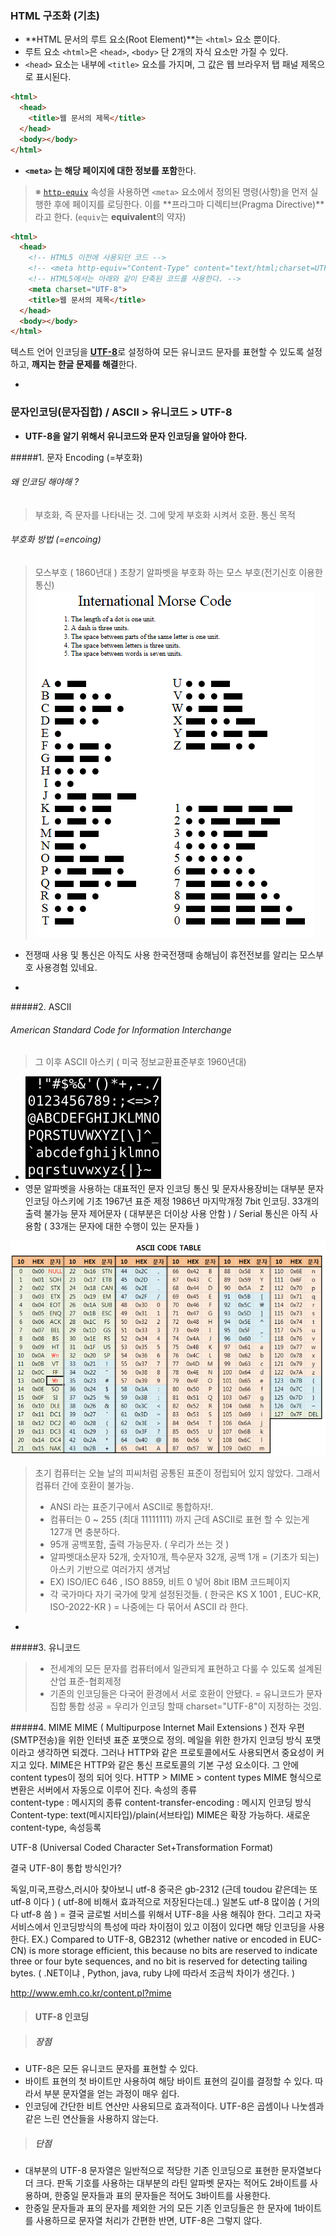 ### HTML 구조화 (기초)

- **HTML 문서의 루트 요소(Root Element)**는 `<html>` 요소 뿐이다.
- 루트 요소 `<html>`은 `<head>`, `<body>` 단 2개의 자식 요소만 가질 수 있다.
- `<head>` 요소는 내부에 `<title>` 요소를 가지며, 그 값은 웹 브라우저 탭 패널 제목으로 표시된다.

```html
<html>
  <head>
    <title>웹 문서의 제목</title>
  </head>
  <body></body>
</html>
```

- **`<meta>` 는 해당 페이지에 대한 정보를 포함**한다.
> ※ [`http-equiv`](https://www.w3.org/TR/html5/document-metadata.html#attr-meta-http-equiv) 속성을 사용하면 `<meta>` 요소에서 정의된 명령(사항)을 먼저 실행한 후에 페이지를 로딩한다. 이를 **프라그마 디렉티브(Pragma Directive)**라고 한다. (`equiv`는 **equivalent**의 약자)

```html
<html>
  <head>
    <!-- HTML5 이전에 사용되던 코드 -->
    <!-- <meta http-equiv="Content-Type" content="text/html;charset=UTF-8"> -->
    <!-- HTML5에서는 아래와 같이 단축된 코드를 사용한다. -->
    <meta charset="UTF-8">
    <title>웹 문서의 제목</title>
  </head>
  <body></body>
</html>
```

텍스트 언어 인코딩을 [**UTF-8**](https://ko.wikipedia.org/wiki/UTF-8)로 설정하여 모든 유니코드 문자를 표현할 수 있도록 설정하고, **깨지는 한글 문제를 해결**한다.

-
### 문자인코딩(문자집합) / ASCII > 유니코드 > UTF-8
- **UTF-8을 알기 위해서 유니코드와 문자 인코딩을 알아야 한다.**


#####1. 문자 Encoding (=부호화)
###### 왜 인코딩 해야해 ?
>	부호화, 즉 문자를 나타내는 것. 그에 맞게  부호화 시켜서 호환.
> 통신 목적

###### 부호화 방법 (=encoing)
> 모스부호 ( 1860년대 )
> 초창기 알파벳을 부호화 하는 모스 부호(전기신호 이용한 통신)
![모스부호](../images/mos.png)
- 전쟁때 사용 및 통신은 아직도 사용
한국전쟁때 송해님이 휴전전보를 알리는 모스부호 사용경험 있네요.

-
#####2. ASCII
###### American Standard Code for Information Interchange
> 그 이후  ASCII 아스키 ( 미국 정보교환표준부호 1960년대)
- ![ASCII 코드](../images/ascii_one.png)
- 영문 알파벳을 사용하는 대표적인 문자 인코딩
통신 및 문자사용장비는 대부분 문자인코딩 아스키에 기초
1967년 표준 제정 1986년 마지막개정
7bit 인코딩.
33개의 출력 불가능 문자 제어문자 ( 대부분은 더이상 사용 안함 ) / Serial 통신은 아직 사용함 ( 33개는 문자에 대한 수행이 있는 문자들 )

![ASCII 코드](../images/ascii_two.png)

> 초기 컴퓨터는 오늘 날의 피씨처럼 공통된 표준이 정립되어 있지 않았다. 그래서 컴퓨터 간에 호환이 불가능.
> - ANSI 라는 표준기구에서 ASCII로 통합하자!.
> - 컴퓨터는 0 ~ 255 (최대 11111111) 까지 근데 ASCII로 표현 할 수 있는게 127개 면 충분하다.
> - 95개 공백포함, 출력 가능문자. ( 우리가 쓰는 것 )
> - 알파벳대소문자 52개, 숫자10개, 특수문자 32개, 공백 1개
= (기초가 되는) 아스키 기반으로 여러가지 생겨남
> - EX) ISO/IEC 646 , ISO 8859, 비트 0 넣어 8bit IBM 코드페이지
> - 각 국가마다 자기 국가에 맞게 설정된것들. ( 한국은 KS X 1001 , EUC-KR, ISO-2022-KR )
= 나중에는 다 묶어서 ASCII 라 한다.

-
#####3. 유니코드
> - 전세계의 모든 문자를 컴퓨터에서 일관되게 표현하고 다룰 수 있도록 설계된 산업 표준-협회제정
> - 기존의 인코딩들은 다국어 환경에서 서로 호환이 안됐다.
= 유니코드가 문자집합 통합 성공
= 우리가 인코딩 할때 charset="UTF-8"이 지정하는 것임.

#####4. MIME
MIME ( Multipurpose Internet Mail Extensions )
전자 우편(SMTP전송)을 위한 인터넷 표준 포맷으로 정의. 메일을 위한 한가지 인코딩 방식 포맷이라고 생각하면 되겠다.
그러나 HTTP와 같은 프로토콜에서도 사용되면서 중요성이 커지고 있다.
MIME은 HTTP와 같은 통신 프로토콜의 기본 구성 요소이다.
그 안에 content types이 정의 되어 잇다.
HTTP > MIME > content types
MIME 형식으로 변환은 서버에서 자동으로 이루어 진다.
속성의 종류  
content-type : 메시지의 종류
content-transfer-encoding : 메시지 인코딩 방식
Content-type: text(메시지타입)/plain(서브타입)
MIME은 확장 가능하다.
새로운 content-type, 속성등록


UTF-8 (Universal Coded Character Set+Transformation Format)

결국 UTF-8이 통합 방식인가?

독일,미국,프랑스,러시아 찾아보니 utf-8
중국은 gb-2312 (근데 toudou 같은데는 또 utf-8 이다 )
( utf-8에 비해서 효과적으로 저장된다는데..)
일본도 utf-8 많이씀 ( 거의 다 utf-8 씀 )
= 결국 글로벌 서비스를 위해서 UTF-8을 사용 해줘야 한다. 그리고 자국 서비스에서 인코딩방식의 특성에 따라 차이점이 있고 이점이 있다면
해당 인코딩을 사용한다.
EX.) Compared to UTF-8, GB2312 (whether native or encoded in EUC-CN) is more storage efficient, this because no bits are reserved to indicate three or four byte sequences, and no bit is reserved for detecting tailing bytes.
( .NET이냐 , Python, java, ruby 냐에 따라서 조금씩 차이가 생긴다. )

http://www.emh.co.kr/content.pl?mime



















> #### UTF-8 인코딩

> ##### 장점
  - UTF-8은 모든 유니코드 문자를 표현할 수 있다.
  - 바이트 표현의 첫 바이트만 사용하여 해당 바이트 표현의 길이를 결정할 수 있다. 따라서 부분 문자열을 얻는 과정이 매우 쉽다.
  - 인코딩에 간단한 비트 연산만 사용되므로 효과적이다. UTF-8은 곱셈이나 나눗셈과 같은 느린 연산들을 사용하지 않는다.

> ##### 단점
  - 대부분의 UTF-8 문자열은 일반적으로 적당한 기존 인코딩으로 표현한 문자열보다 더 크다. 판독 기호를 사용하는 대부분의 라틴 알파벳 문자는 적어도 2바이트를 사용하며, 한중일 문자들과 표의 문자들은 적어도 3바이트를 사용한다.
  - 한중일 문자들과 표의 문자를 제외한 거의 모든 기존 인코딩들은 한 문자에 1바이트를 사용하므로 문자열 처리가 간편한 반면, UTF-8은 그렇지 않다.
